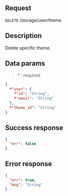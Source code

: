 ## Request

<code>DELETE</code> /storage/user/theme

## Description

Delete specific theme.

## Data params

> \* : required

```JSON
{
  *"user": {
    *"id": "String",
    *"email": "String"
  },
  *"theme_id": "String"
}
```

## Success response

```JSON
{
  "err": false
}
```

## Error response

```JSON
{
  "err": true,
  "msg": "String"
}
```
